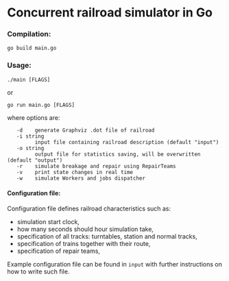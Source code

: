 # Concurrent railroad simulator in Go #

### Compilation: ###
`go build main.go`

### Usage: ###
`./main [FLAGS]`

or

`go run main.go [FLAGS]`

where options are:
```
   -d    generate Graphviz .dot file of railroad
   -i string
         input file containing railroad description (default "input")
   -o string
         output file for statistics saving, will be overwritten (default "output")
   -r    simulate breakage and repair using RepairTeams
   -v    print state changes in real time
   -w    simulate Workers and jobs dispatcher

```

#### Configuration file: ####
Configuration file defines railroad characteristics such as:
* simulation start clock,
* how many seconds should hour simulation take,
* specification of all tracks: turntables, station and normal tracks,
* specification of trains together with their route,
* specification of repair teams,

Example configuration file can be found in `input` with further instructions on how to write such file.
